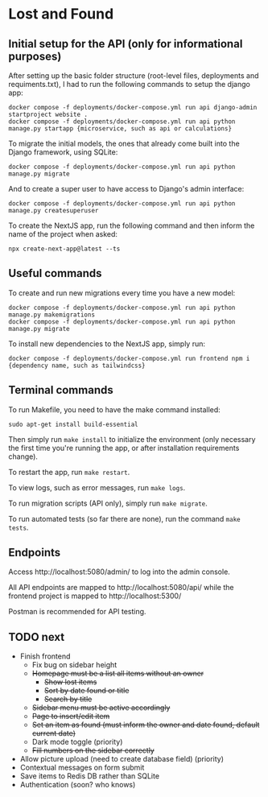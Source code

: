 # Lost and Found

## Initial setup for the API (only for informational purposes)

After setting up the basic folder structure (root-level files, deployments and requiments.txt), I had to run the following commands to setup the django app:
```
docker compose -f deployments/docker-compose.yml run api django-admin startproject website .
docker compose -f deployments/docker-compose.yml run api python manage.py startapp {microservice, such as api or calculations}
```

To migrate the initial models, the ones that already come built into the Django framework, using SQLite:
```
docker compose -f deployments/docker-compose.yml run api python manage.py migrate
```

And to create a super user to have access to Django's admin interface:
```
docker compose -f deployments/docker-compose.yml run api python manage.py createsuperuser
```

To create the NextJS app, run the following command and then inform the name of the project when asked:
```
npx create-next-app@latest --ts
```

## Useful commands

To create and run new migrations every time you have a new model:
```
docker compose -f deployments/docker-compose.yml run api python manage.py makemigrations
docker compose -f deployments/docker-compose.yml run api python manage.py migrate
```

To install new dependencies to the NextJS app, simply run:
```
docker compose -f deployments/docker-compose.yml run frontend npm i {dependency name, such as tailwindcss}
```

## Terminal commands

To run Makefile, you need to have the make command installed:

```
sudo apt-get install build-essential
```

Then simply run `make install` to initialize the environment (only necessary the first time you're running the app, or after installation requirements change).

To restart the app, run `make restart`.

To view logs, such as error messages, run `make logs`.

To run migration scripts (API only), simply run `make migrate`.

To run automated tests (so far there are none), run the command `make tests`.

## Endpoints

Access http://localhost:5080/admin/ to log into the admin console.

All API endpoints are mapped to http://localhost:5080/api/ while the frontend project is mapped to http://localhost:5300/

Postman is recommended for API testing.

## TODO next

- Finish frontend
    - Fix bug on sidebar height
    - ~~Homepage must be a list all items without an owner~~
        - ~~Show lost items~~
        - ~~Sort by date found or title~~
        - ~~Search by title~~
    - ~~Sidebar menu must be active accordingly~~
    - ~~Page to insert/edit item~~
    - ~~Set an item as found (must inform the owner and date found, default current date)~~
    - Dark mode toggle (priority)
    - ~~Fill numbers on the sidebar correctly~~
- Allow picture upload (need to create database field) (priority)
- Contextual messages on form submit
- Save items to Redis DB rather than SQLite
- Authentication (soon? who knows)
